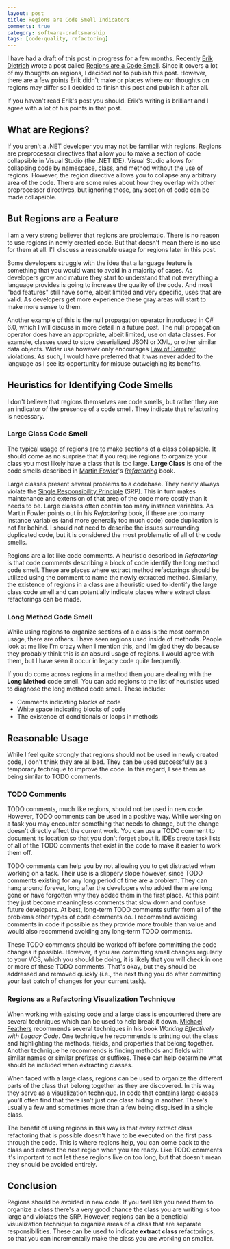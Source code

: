 ```yaml
---
layout: post
title: Regions are Code Smell Indicators
comments: true
category: software-craftsmanship
tags: [code-quality, refactoring]
---
```


I have had a draft of this post in progress for a few months. Recently [Erik Dietrich](http://www.daedtech.com/) wrote a post called [Regions are a Code Smell](http://www.daedtech.com/regions-are-a-code-smell). Since it covers a lot of my thoughts on regions, I decided not to publish this post. However, there are a few points Erik didn't make or places where our thoughts on regions may differ so I decided to finish this post and publish it after all.  

<!--more-->

If you haven't read Erik's post you should. Erik's writing is brilliant and I agree with a lot of his points in that post. 

## What are Regions?
If you aren't a .NET developer you may not be familiar with regions. Regions are preprocessor directives that allow you to make a section of code collapsible in Visual Studio (the .NET IDE). Visual Studio allows for collapsing code by namespace, class, and method without the use of regions. However, the region directive allows you to collapse any arbitrary area of the code. There are some rules about how they overlap with other preprocessor directives, but ignoring those, any section of code can be made collapsible. 

## But Regions are a Feature
I am a very strong believer that regions are problematic. There is no reason to use regions in newly created code. But that doesn't mean there is no use for them at all. I'll discuss a reasonable usage for regions later in this post.  

Some developers struggle with the idea that a language feature is something that you would want to avoid in a majority of cases. As developers grow and mature they start to understand that not everything a language provides is going to increase the quality of the code. And most "bad features" still have some, albeit limited and very specific, uses that are valid. As developers get more experience these gray areas will start to make more sense to them. 

Another example of this is the null propagation operator introduced in C# 6.0, which I will discuss in more detail in a future post. The null propagation operator does have an appropriate, albeit limited, use on data classes. For example, classes used to store deserialized JSON or XML, or other similar data objects. Wider use however only encourages [Law of Demeter](http://c2.com/cgi/wiki/LawOfDemeter?LawOfDemeter) violations. As such, I would have preferred that it was never added to the language as I see its opportunity for misuse outweighing its benefits.


## Heuristics for Identifying Code Smells
I don't believe that regions themselves are code smells, but rather they are an indicator of the presence of a code smell. They indicate that refactoring is necessary. 

### Large Class Code Smell
The typical usage of regions are to make sections of a class collapsible. It should come as no surprise that if you require regions to organize your class you most likely have a class that is too large. **Large Class** is one of the code smells described in [Martin Fowler](http://martinfowler.com/ "Martin Fowler's website")'s [*Refactoring*](http://refactoring.com/ "Refactoring Book") book. 

Large classes present several problems to a codebase. They nearly always violate the [Single Responsibility Principle](http://www.oodesign.com/single-responsibility-principle.html) (SRP). This in turn makes maintenance and extension of that area of the code more costly than it needs to be. Large classes often contain too many instance variables. As Martin Fowler points out in his *Refactoring* book, if there are too many instance variables (and more generally too much code) code duplication is not far behind. I should not need to describe the issues surrounding duplicated code, but it is considered the most problematic of all of the code smells. 

Regions are a lot like code comments. A heuristic described in *Refactoring* is that code comments describing a block of code identify the long method code smell. These are places  where extract method refactorings should be utilized using the comment to name the newly extracted method. Similarly, the existence of regions in a class are a heuristic used to identify the large class code smell and can potentially indicate places where extract class refactorings can be made.

### Long Method Code Smell
While using regions to organize sections of a class is the most common usage, there are others. I have seen regions used inside of methods. People look at me like I'm crazy when I mention this, and I'm glad they do because they probably think this is an absurd usage of regions. I would agree with them, but I have seen it occur in legacy code quite frequently. 

If you do come across regions in a method then you are dealing with the **Long Method** code smell. You can add regions to the list of heuristics used to diagnose the long method code smell. These include: 

* Comments indicating blocks of code
* White space indicating blocks of code
* The existence of conditionals or loops in methods

## Reasonable Usage
While I feel quite strongly that regions should not be used in newly created code, I don't think they are all bad. They can be used successfully as a temporary technique to improve the code. In this regard, I see them as being similar to TODO comments.

### TODO Comments
TODO comments, much like regions, should not be used in new code. However, TODO comments can be used in a positive way. While working on a task you may encounter something that needs to change, but the change doesn't directly affect the current work. You can use a TODO comment to document its location so that you don't forget about it. IDEs create task lists of all of the TODO comments that exist in the code to make it easier to work them off.

TODO comments can help you by not allowing you to get distracted when working on a task. Their use is a slippery slope however, since TODO comments existing for any long period of time are a problem. They can hang around forever, long after the developers who added them are long gone or have forgotten why they added them in the first place. At this point they just become meaningless comments that slow down and confuse future developers. At best, long-term TODO comments suffer from all of the problems other types of code comments do. I recommend avoiding comments in code if possible as they provide more trouble than value and would also recommend avoiding any long-term TODO comments. 

These TODO comments should be worked off before committing the code changes if possible. However, if you are committing small changes regularly to your VCS, which you should be doing, it is likely that you will check in one or more of these TODO comments. That's okay, but they should be addressed and removed quickly (i.e., the next thing you do after committing your last batch of changes for your current task).

### Regions as a Refactoring Visualization Technique
When working with existing code and a large class is encountered there are several techniques which can be used to help break it down. [Michael Feathers](https://twitter.com/mfeathers) recommends several techniques in his book *Working Effectively with Legacy Code*. One technique he recommends is printing out the class and highlighting the methods, fields, and properties that belong together. Another technique he recommends is finding methods and fields with similar names or similar prefixes or suffixes. These can help determine what should be included when extracting classes.

When faced with a large class, regions can be used to organize the different parts of the class that belong together as they are discovered. In this way they serve as a visualization technique. In code that contains large classes you'll often find that there isn't just one class hiding in another. There's usually a few and sometimes more than a few being disguised in a single class. 

The benefit of using regions in this way is that every extract class refactoring that is possible doesn't have to be executed on the first pass through the code. This is where regions help, you can come back to the class and extract the next region when you are ready. Like TODO comments it's important to not let these regions live on too long, but that doesn't mean they should be avoided entirely. 

## Conclusion
Regions should be avoided in new code. If you feel like you need them to organize a class there's a very good chance the class you are writing is too large and violates the SRP. However, regions can be a beneficial visualization technique to organize areas of a class that are separate responsibilities. These can be used to indicate **extract class** refactorings, so that you can incrementally make the class you are working on smaller.

  
